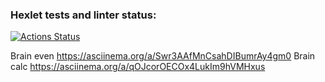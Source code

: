 ### Hexlet tests and linter status:
[![Actions Status](https://github.com/1808Avenue/frontend-project-lvl1/workflows/hexlet-check/badge.svg)](https://github.com/1808Avenue/frontend-project-lvl1/actions)

Brain even https://asciinema.org/a/Swr3AAfMnCsahDIBumrAy4gm0
Brain calc https://asciinema.org/a/qOJcorOECOx4LukIm9hVMHxus
